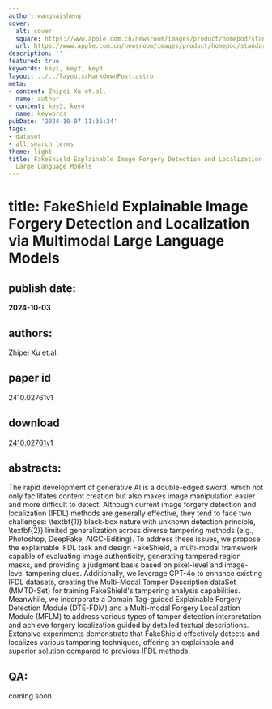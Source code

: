 ```yaml
---
author: wanghaisheng
cover:
  alt: cover
  square: https://www.apple.com.cn/newsroom/images/product/homepod/standard/Apple-HomePod-hero-230118_big.jpg.large_2x.jpg
  url: https://www.apple.com.cn/newsroom/images/product/homepod/standard/Apple-HomePod-hero-230118_big.jpg.large_2x.jpg
description: ''
featured: true
keywords: key1, key2, key3
layout: ../../layouts/MarkdownPost.astro
meta:
- content: Zhipei Xu et.al.
  name: author
- content: key3, key4
  name: keywords
pubDate: '2024-10-07 11:36:34'
tags:
- dataset
- all search terms
theme: light
title: FakeShield Explainable Image Forgery Detection and Localization via Multimodal
  Large Language Models
---
```


# title: FakeShield Explainable Image Forgery Detection and Localization via Multimodal Large Language Models 
## publish date: 
**2024-10-03** 
## authors: 
  Zhipei Xu et.al. 
## paper id
2410.02761v1
## download
[2410.02761v1](http://arxiv.org/abs/2410.02761v1)
## abstracts:
The rapid development of generative AI is a double-edged sword, which not only facilitates content creation but also makes image manipulation easier and more difficult to detect. Although current image forgery detection and localization (IFDL) methods are generally effective, they tend to face two challenges: \textbf{1)} black-box nature with unknown detection principle, \textbf{2)} limited generalization across diverse tampering methods (e.g., Photoshop, DeepFake, AIGC-Editing). To address these issues, we propose the explainable IFDL task and design FakeShield, a multi-modal framework capable of evaluating image authenticity, generating tampered region masks, and providing a judgment basis based on pixel-level and image-level tampering clues. Additionally, we leverage GPT-4o to enhance existing IFDL datasets, creating the Multi-Modal Tamper Description dataSet (MMTD-Set) for training FakeShield's tampering analysis capabilities. Meanwhile, we incorporate a Domain Tag-guided Explainable Forgery Detection Module (DTE-FDM) and a Multi-modal Forgery Localization Module (MFLM) to address various types of tamper detection interpretation and achieve forgery localization guided by detailed textual descriptions. Extensive experiments demonstrate that FakeShield effectively detects and localizes various tampering techniques, offering an explainable and superior solution compared to previous IFDL methods.
## QA:
coming soon
